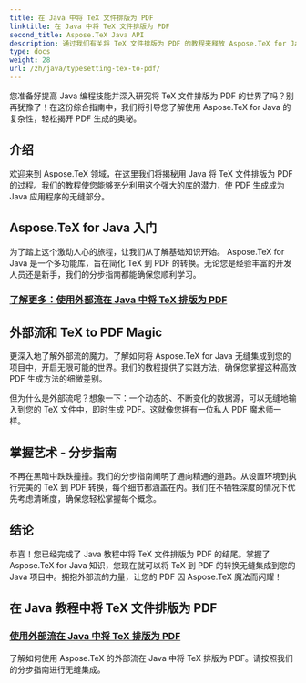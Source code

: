 ```yaml
---
title: 在 Java 中将 TeX 文件排版为 PDF
linktitle: 在 Java 中将 TeX 文件排版为 PDF
second_title: Aspose.TeX Java API
description: 通过我们有关将 TeX 文件排版为 PDF 的教程来释放 Aspose.TeX for Java 的强大功能。掌握与外部流无缝生成 PDF 的艺术。
type: docs
weight: 28
url: /zh/java/typesetting-tex-to-pdf/
---
```


您准备好提高 Java 编程技能并深入研究将 TeX 文件排版为 PDF 的世界了吗？别再犹豫了！在这份综合指南中，我们将引导您了解使用 Aspose.TeX for Java 的复杂性，轻松揭开 PDF 生成的奥秘。

## 介绍

欢迎来到 Aspose.TeX 领域，在这里我们将揭秘用 Java 将 TeX 文件排版为 PDF 的过程。我们的教程使您能够充分利用这个强大的库的潜力，使 PDF 生成成为 Java 应用程序的无缝部分。

## Aspose.TeX for Java 入门

为了踏上这个激动人心的旅程，让我们从了解基础知识开始。 Aspose.TeX for Java 是一个多功能库，旨在简化 TeX 到 PDF 的转换。无论您是经验丰富的开发人员还是新手，我们的分步指南都能确保您顺利学习。

### [了解更多：使用外部流在 Java 中将 TeX 排版为 PDF](./typeset-tex-to-pdf-external-stream/)

## 外部流和 TeX to PDF Magic

更深入地了解外部流的魔力。了解如何将 Aspose.TeX for Java 无缝集成到您的项目中，开启无限可能的世界。我们的教程提供了实践方法，确保您掌握这种高效 PDF 生成方法的细微差别。

但为什么是外部流呢？想象一下：一个动态的、不断变化的数据源，可以无缝地输入到您的 TeX 文件中，即时生成 PDF。这就像您拥有一位私人 PDF 魔术师一样。

## 掌握艺术 - 分步指南

不再在黑暗中跌跌撞撞。我们的分步指南阐明了通向精通的道路。从设置环境到执行完美的 TeX 到 PDF 转换，每个细节都涵盖在内。我们在不牺牲深度的情况下优先考虑清晰度，确保您轻松掌握每个概念。

## 结论

恭喜！您已经完成了 Java 教程中将 TeX 文件排版为 PDF 的结尾。掌握了 Aspose.TeX for Java 知识，您现在就可以将 TeX 到 PDF 的转换无缝集成到您的 Java 项目中。拥抱外部流的力量，让您的 PDF 因 Aspose.TeX 魔法而闪耀！
## 在 Java 教程中将 TeX 文件排版为 PDF
### [使用外部流在 Java 中将 TeX 排版为 PDF](./typeset-tex-to-pdf-external-stream/)
了解如何使用 Aspose.TeX 的外部流在 Java 中将 TeX 排版为 PDF。请按照我们的分步指南进行无缝集成。